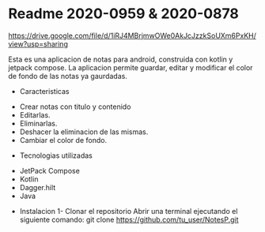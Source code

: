 # Readme 2020-0959 & 2020-0878

https://drive.google.com/file/d/1iRJ4MBrjmwOWe0AkJcJzzkSoUXm6PxKH/view?usp=sharing

Esta es una aplicacion de notas para android, construida con kotlin y jetpack compose. La aplicacion permite guardar, editar y modificar el color de fondo de las notas ya gaurdadas. 

* Caracteristicas
  
- Crear notas con titulo y contenido
- Editarlas.
- Eliminarlas.
- Deshacer la eliminacion de las mismas.
- Cambiar el color de fondo. 

* Tecnologias utilizadas
- JetPack Compose
- Kotlin
- Dagger.hilt
- Java
* Instalacion
1- Clonar el repositorio
	Abrir una terminal ejecutando el siguiente comando:
git clone https://github.com/tu_user/NotesP.git

